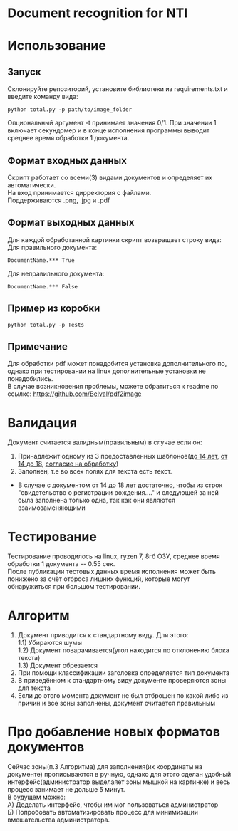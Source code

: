 # Document recognition for NTI
# Использование
## Запуск
Склонируйте репозиторий, установите библиотеки из requirements.txt и введите команду вида:
```
python total.py -p path/to/image_folder
```
Опциональный аргумент -t принимает значения 0/1. При значении 1 включает секундомер и в конце исполнения программы выводит среднее время обработки 1 документа.
## Формат входных данных
Скрипт работает со всеми(3) видами документов и определяет их автоматически.  
На вход принимается дирректория с файлами.  
Поддерживаются .png, .jpg и .pdf
## Формат выходных данных
Для каждой обработанной картинки скрипт возвращает строку вида:  
Для правильного документа:
```
DocumentName.*** True
```
Для неправильного документа:
```
DocumentName.*** False
```
## Пример из коробки
```
python total.py -p Tests
```
## Примечание
Для обработки pdf может понадобится установка дополнительного по, однако при тестировании на linux дополнительные установки не понадобились.  
В случае возникновения проблемы, можете обратиться к readme по ссылке: https://github.com/Belval/pdf2image
# Валидация
Документ считается валидным(правильным) в случае если он:  
1) Принадлежит одному из 3 предоставленных шаблонов([до 14 лет](https://drive.google.com/file/d/1tj7hxhrnC9MAcHFFAvaugQrclcvCBptS/view), [от 14 до 18](https://drive.google.com/file/d/17jdyFcY1D7s4m7XHZfpKDEdZdWJq03nt/view), [согласие на обработку](https://drive.google.com/file/d/1n7wJ1dM3uov8wTY_y5g6I_n7rUEOd9BB/view))
2) Заполнен, т.е во всех полях для текста есть текст. 
    
* В случае с документом от 14 до 18 лет достаточно, чтобы из строк "свидетельство о регистрации рождения...." и следующей за ней была заполнена только одна, так как они являются взаимозаменяющими
# Тестирование
Тестирование проводилось на linux, ryzen 7, 8гб ОЗУ, среднее время обработки 1 документа -- 0.55 сек.  
После публикации тестовых данных время исполнения может быть понижено за счёт отброса лишних функций, которые могут обнаружиться при большом тестировании. 


# Алгоритм
1) Документ приводится к стандартному виду. Для этого:  
    1.1) Убираются шумы  
    1.2) Документ поварачивается(угол находится по отклонению блока текста)  
    1.3) Документ обрезается  
2) При помощи классификации заголовка определяется тип документа  
3) В приведённом к стандартному виду документе проверяются зоны для текста  
4) Если до этого момента документ не был отброшен по какой либо из причин и все зоны заполнены, документ считается правильным  

# Про добавление новых форматов документов
Сейчас зоны(п.3 Алгоритма) для заполнения(их координаты на документе) прописываются в ручную, однако для этого сделан удобный интерфейс(администратор выделаяет зоны мышкой на картинке) и весь процесс занимает не дольше 5 минут.  
В будущем можно:  
    А) Доделать интерфейс, чтобы им мог пользоваться администратор  
    Б) Попробовать автоматизировать процесс для минимизации вмешательства администратора.
